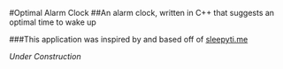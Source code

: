 #Optimal Alarm Clock
##An alarm clock, written in C++ that suggests an optimal time to wake up

###This application was inspired by and based off of [sleepyti.me](http://sleepyti.me/)

*Under Construction*
